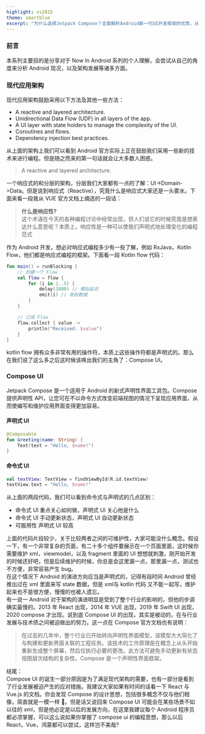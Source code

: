 ```yaml
---
highlight: vs2015
theme: smartblue
excerpt: "为什么选择Jetpack Compose？全面解析Android新一代UI开发框架的优势，从声明式UI到性能优化，带你深入理解现代Android UI开发。"
---
```

### 前言
本系列主要目的是分享对于 Now In Android 系列的个人理解，会尝试从自己的角度来分析 Android 现况，以及架构发展等诸多方面。

### 现代应用架构

现代应用架构鼓励采用以下方法及其他一些方法：
- A reactive and layered architecture.
- Unidirectional Data Flow (UDF) in all layers of the app.
- A UI layer with state holders to manage the complexity of the UI.
- Coroutines and flows.
- Dependency injection best practices.

从上面的架构上我们可以看到 Android 官方实际上正在鼓励我们采用一些新的技术来进行编程。但是随之而来的第一句话就会让大多数人困惑。

> A reactive and layered architecture.

一个响应式的和分层的架构，分层我们大家都有一点的了解：UI->Domain->Data。但是说到响应式（Reactive），究竟什么是响应式大家还是一头雾水。下面来看一段我从 VUE 官方文档上摘选的一段话：


>  **什么是响应性?**  
> 这个术语在今天的各种编程讨论中经常出现，但人们说它的时候究竟是想表达什么意思呢？本质上，响应性是一种可以使我们声明式地处理变化的编程范式

作为 Android 开发，想必对响应式编程多少有一些了解，例如 RxJava，Kotlin Flow，他们都是响应式编程的框架。下面看一段 Kotlin flow 代码：


```Kotlin
fun main() = runBlocking {
    // 创建一个 Flow
    val flow = flow {
        for (i in 1..5) {
            delay(1000) // 模拟延迟
            emit(i) // 发射数据
        }
    }

    // 订阅 Flow
    flow.collect { value ->
        println("Received: $value")
    }
}
```
kotlin flow 拥有众多非常有用的操作符，本质上这些操作符都是声明式的。那么在我们说了这么多之后这时候该唤出我们的主角了：Compose UI。
### Compose UI
Jetpack Compose 是一个适用于 Android 的新式声明性界面工具包。Compose 提供声明性 API，让您可在不以命令方式改变前端视图的情况下呈现应用界面，从而使编写和维护应用界面变得更加容易。
#### 声明式 UI

```kt
@Composable
fun Greeting(name: String) {
    Text(text = "Hello, $name!")
}
```

#### 命令式 UI


```kt
val textView: TextView = findViewById(R.id.textView)
textView.text = "Hello, $name!"
```
从上面的两段代码，我们可以看到命令式与声明式的几点区别：
- 命令式 UI 重点关心如何做，声明式 UI 关心他是什么
- 命令式 UI 手动更新状态，声明式 UI 自动更新状态
- 可服用性 声明式 UI 较高

上面的代码片段较少，关于比较两者之间的可维护性，大家可能没什么概念。假设一下，有一个非常复杂的页面，有二十多个组件要展示在一个页面里面，这时候你需要维护 xml，viewmodel，以及 fragment 里面的 UI 想想就刺激，刚开始开发的时候还好吧，但是后续维护的时候，你总是会这里漏一点，那里漏一点，测试也不方便，非常容易产生 bug。  
在这个情况下 Android 的演进方向应当是声明式的，记得有段时间 Android 曾经推出过在 xml 里面来写 state 数据，但是 xml与 kotlin 代码 又不能一起写，维护起来也不是很方便，慢慢的也被人遗忘。  
有一说一 Android 对于架构的演进明显是受到了整个行业的影响的，但他的步调确实最慢的。2013 年 React 出现，2014 年 VUE 出现，2019 年 Swift UI 出现，2020 compose 才出现。说到底 Compose UI 的出现，其实是被动的，在与行业发展与技术债之间被迫做出的努力。这一点在 Compose 官方文档也有说明：
> 在过去的几年中，整个行业已开始转向声明性界面模型，该模型大大简化了与构建和更新界面关联的工程任务。该技术的工作原理是在概念上从头开始重新生成整个屏幕，然后仅执行必要的更改。此方法可避免手动更新有状态视图层次结构的复杂性。Compose 是一个声明性界面框架。

结尾：  
Compose UI 的诞生一部分原因是为了满足现代架构的需要，也有一部分是看到了行业发展被迫产生的应对措施。我建议大家如果有时间的话看一下 React 与 Vue.js 的文档。你会发现 Compose 的设计思想，包括很多概念不仅与他们相像，简直就是一模一样 🤣。但是话又说回来 Compose UI 可能会在某些场景不如以往的 xml，但是他必定是以后的发展方向，在这里我建议每个 Android 程序员都必须掌握，可以这么说如果你掌握了 compose ui 的编程思想，那么以后 React，Vue，鸿蒙都可以尝试，这样岂不美哉?